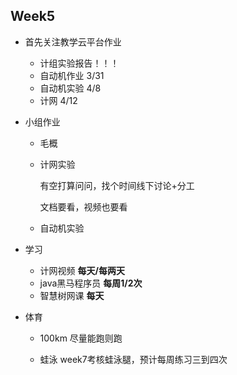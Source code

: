 ## Week5

- 首先关注教学云平台作业

  - 计组实验报告！！！
  - 自动机作业 3/31
  - 自动机实验 4/8
  - 计网 4/12

- 小组作业

  - 毛概

  - 计网实验

    有空打算问问，找个时间线下讨论+分工

    文档要看，视频也要看

  - 自动机实验

- 学习

  - 计网视频   **每天/每两天**
  - java黑马程序员  **每周1/2次**
  - 智慧树网课  **每天**

- 体育

  - 100km 尽量能跑则跑

  - 蛙泳 week7考核蛙泳腿，预计每周练习三到四次


​    

​    
